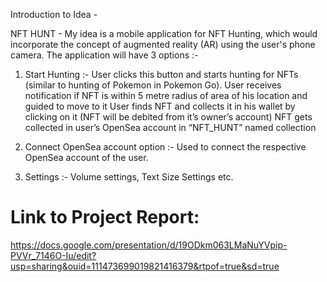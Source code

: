 Introduction to Idea - 

NFT HUNT - My idea is a mobile application for NFT Hunting, which would incorporate the concept
of augmented reality (AR) using the user's phone camera. The application will have 3 options :-

1. Start Hunting :- 
User clicks this button and starts hunting for NFTs (similar to hunting of Pokemon in Pokemon Go).
User receives notification if NFT is within 5 metre radius of area of his location and guided to move to it
User finds NFT and collects it in his wallet by clicking on it (NFT will be debited from it’s owner’s account)
NFT gets collected in user’s OpenSea account in “NFT_HUNT” named collection

2. Connect OpenSea account option :- Used to connect the respective OpenSea account of the user.

3. Settings :- Volume settings, Text Size Settings etc.

# Link to Project Report: 
https://docs.google.com/presentation/d/19ODkm063LMaNuYVpip-PVVr_7146O-Iu/edit?usp=sharing&ouid=111473699019821416379&rtpof=true&sd=true
